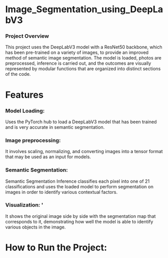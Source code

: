 # Image_Segmentation_using_DeepLabV3
### Project Overview
This project uses the DeepLabV3 model with a ResNet50 backbone, which has been pre-trained on a variety of images, to provide an improved method of semantic image segmentation. The model is loaded, photos are preprocessed, inference is carried out, and the outcomes are visually represented by modular functions that are organized into distinct sections of the code. 
# Features
### Model Loading: 
Uses the PyTorch hub to load a DeepLabV3 model that has been trained and is very accurate in semantic segmentation. 
### Image preprocessing:
It involves scaling, normalizing, and converting images into a tensor format that may be used as an input for models.
### Semantic Segmentation:
Semantic Segmentation Inference classifies each pixel into one of 21 classifications and uses the loaded model to perform segmentation on images in order to identify various contextual factors.
### Visualization: '
It shows the original image side by side with the segmentation map that corresponds to it, demonstrating how well the model is able to identify various objects in the image.

# How to Run the Project:
